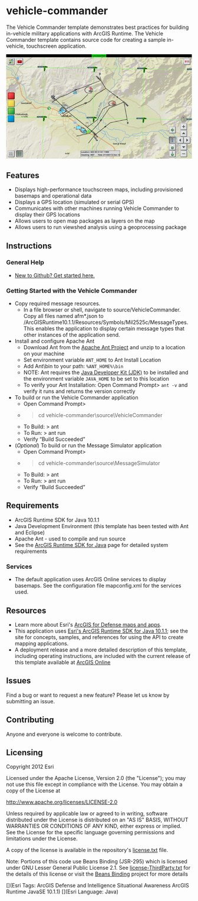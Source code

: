 # vehicle-commander

The Vehicle Commander template demonstrates best practices for building in-vehicle military applications with ArcGIS Runtime.  The Vehicle Commander template contains source code for creating a sample in-vehicle, touchscreen application.

![Image of Vehicle Commander]( ScreenShot.png "vehicle-commander")

## Features

* Displays high-performance touchscreen maps, including provisioned basemaps and operational data
* Displays a GPS location (simulated or serial GPS)
* Communicates with other machines running Vehicle Commander to display their GPS locations
* Allows users to open map packages as layers on the map
* Allows users to run viewshed analysis using a geoprocessing package

## Instructions

### General Help

* [New to Github? Get started here.](http://htmlpreview.github.com/?https://github.com/Esri/esri.github.com/blob/master/help/esri-getting-to-know-github.html)

### Getting Started with the Vehicle Commander
* Copy required message resources.  
    * In a file browser or shell, navigate to source/VehicleCommander. Copy all files named afm*.json to <RuntimeSDKJava>/ArcGISRuntime10.1.1/Resources/Symbols/Mil2525c/MessageTypes. This enables the application to display certain message types that other instances of the application send.
* Install and configure Apache Ant
    * Download Ant from the [Apache Ant Project](http://ant.apache.org/bindownload.cgi) and unzip to a location on your machine
    * Set environment variable `ANT_HOME` to Ant Install Location
    * Add Ant\bin to your path: `%ANT_HOME%\bin`
    * NOTE: Ant requires the [Java Developer Kit (JDK)](http://www.oracle.com/technetwork/java/javase/downloads/index.html) to be installed and the environment variable `JAVA_HOME` to be set to this location
    * To verify your Ant Installation: Open Command Prompt> `ant -v` and verify it runs and returns the version correctly 
* To build or run the Vehicle Commander application
    * Open Command Prompt>
    * > cd vehicle-commander\source\VehicleCommander
    * To Build: > ant
    * To Run: > ant run
    * Verify “Build Succeeded” 
* (*Optional*) To build or run the Message Simulator application
    * Open Command Prompt>
    * > cd vehicle-commander\source\MessageSimulator
    * To Build: > ant
    * To Run: > ant run
    * Verify “Build Succeeded” 

## Requirements

* ArcGIS Runtime SDK for Java 10.1.1
* Java Development Environment (this template has been tested with Ant and Eclipse)
* Apache Ant - used to compile and run source
* See the [ArcGIS Runtime SDK for Java](http://resources.arcgis.com/en/help/system-requirements/10.1/index.html#/ArcGIS_Runtime_SDK_10_1_1_for_Java/015100000093000000/) page for detailed system requirements

### Services

* The default application uses ArcGIS Online services to display basemaps. See the configuration file mapconfig.xml for the services used.

## Resources

* Learn more about Esri's [ArcGIS for Defense maps and apps](http://resources.arcgis.com/en/communities/defense-and-intelligence/).
* This application uses [Esri's ArcGIS Runtime SDK for Java 10.1.1](http://resources.arcgis.com/en/communities/runtime-java/);
see the site for concepts, samples, and references for using the API to create mapping applications.
* A deployment release and a more detailed description of this template, including operating instructions, are included with the current release of this template available at [ArcGIS Online](http://www.arcgis.com/home/item.html?id=ae30551d12f443cb903f4829b03de315)

## Issues

Find a bug or want to request a new feature?  Please let us know by submitting an issue.

## Contributing

Anyone and everyone is welcome to contribute.

## Licensing

Copyright 2012 Esri

Licensed under the Apache License, Version 2.0 (the "License");
you may not use this file except in compliance with the License.
You may obtain a copy of the License at

   http://www.apache.org/licenses/LICENSE-2.0

Unless required by applicable law or agreed to in writing, software
distributed under the License is distributed on an "AS IS" BASIS,
WITHOUT WARRANTIES OR CONDITIONS OF ANY KIND, either express or implied.
See the License for the specific language governing permissions and
limitations under the License.

A copy of the license is available in the repository's
[license.txt](license.txt) file.

Note: Portions of this code use Beans Binding (JSR-295) which is licensed under 
GNU Lesser General Public License 2.1. See [license-ThirdParty.txt](license-ThirdParty.txt) for the details 
of this license or visit the [Beans Binding](http://java.net/projects/beansbinding/) project for more details 

[](Esri Tags: ArcGIS Defense and Intelligence Situational Awareness ArcGIS Runtime JavaSE 10.1.1)
[](Esri Language: Java)
